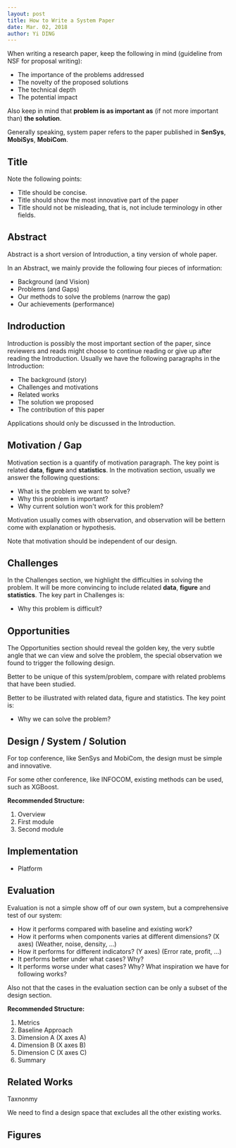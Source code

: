 ```yaml
---
layout: post
title: How to Write a System Paper
date: Mar. 02, 2018
author: Yi DING
---
```




When writing a research paper, keep the following in mind (guideline from NSF for proposal writing):

- The importance of the problems addressed
- The novelty of the proposed solutions
- The technical depth
- The potential impact

Also keep in mind that **problem is as important as** (if not more important than) **the solution**.

Generally speaking, system paper refers to the paper published in **SenSys**, **MobiSys**, **MobiCom**.

## Title

Note the following points:

* Title should be concise.
* Title should show the most innovative part of the paper
* Title should not be misleading, that is, not include terminology in other fields.


## Abstract

Abstract is a short version of Introduction, a tiny version of whole paper.

In an Abstract, we mainly provide the following four pieces of information:

* Background (and Vision)
* Problems (and Gaps)
* Our methods to solve the problems (narrow the gap)
* Our achievements (performance)

## Indroduction

Introduction is possibly the most important section of the paper, since reviewers and reads might choose to continue reading or give up after reading the Introduction. Usually we have the following paragraphs in the Introduction:

* The background (story)
* Challenges and motivations
* Related works
* The solution we proposed
* The contribution of this paper

Applications should only be discussed in the Introduction.

## Motivation / Gap

Motivation section is a quantify of motivation paragraph. The key point is related **data**, **figure** and **statistics**. In the motivation section, usually we answer the following questions:

* What is the problem we want to solve?
* Why this problem is important?
* Why current solution won't work for this problem?

Motivation usually comes with observation, and observation will be bettern come with explanation or hypothesis.

Note that motivation should be independent of our design.

## Challenges

In the Challenges section, we highlight the difficulties in solving the problem. It will be more convincing to include related **data**, **figure** and **statistics**. The key part in Challenges is:

* Why this problem is difficult?

## Opportunities

The Opportunities section should reveal the golden key, the very subtle angle that we can view and solve the problem, the special observation we found to trigger the following design. 

Better to be unique of this system/problem, compare with related problems that have been studied.

Better to be illustrated with related data, figure and statistics. The key point is:

* Why we can solve the problem?

## Design / System / Solution

For top conference, like SenSys and MobiCom, the design must be simple and innovative.

For some other conference, like INFOCOM, existing methods can be used, such as XGBoost. 

**Recommended Structure:**

1. Overview
2. First module
3. Second module

## Implementation

* Platform


## Evaluation

Evaluation is not a simple show off of our own system, but a comprehensive test of our system: 

* How it performs compared with baseline and existing work? 
* How it performs when components varies at different dimensions? (X axes) (Weather, noise, density, ...)
* How it performs for different indicators? (Y axes) (Error rate, profit, ...)
* It performs better under what cases? Why?
* It performs worse under what cases? Why? What inspiration we have for following works?

Also not that the cases in the evaluation section can be only a subset of the design section.

**Recommended Structure:**

1. Metrics
2. Baseline Approach
3. Dimension A (X axes A)
4. Dimension B (X axes B)
5. Dimension C (X axes C)
6. Summary

## Related Works

Taxnonmy

We need to find a design space that excludes all the other existing works.



## Figures

